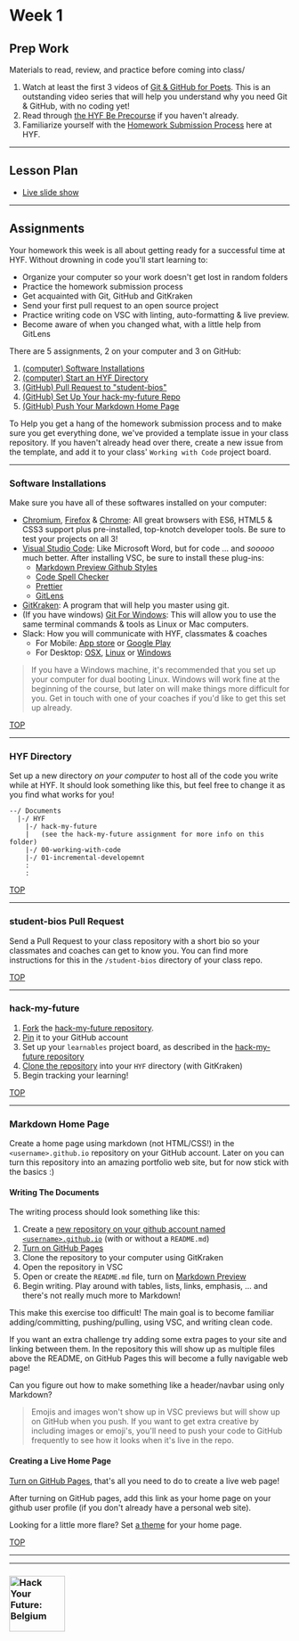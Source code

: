 # Week 1

## Prep Work

Materials to read, review, and practice before coming into class/

1. Watch at least the first 3 videos of [Git & GitHub for Poets](https://www.youtube.com/playlist?list=PLRqwX-V7Uu6ZF9C0YMKuns9sLDzK6zoiV).  This is an outstanding video series that will help you understand why you need Git & GitHub, with no coding yet!
2. Read through [the HYF Be Precourse](https://github.com/hackyourfuturebelgium/precourse) if you haven't already.
3. Familiarize yourself with the [Homework Submission Process](http://github.com/hackyourfuturebelgium/homework-submission) here at HYF.

---

## Lesson Plan

* [Live slide show](https://hackyourfuture.be/working-with-code/week-1)

---

## Assignments

Your homework this week is all about getting ready for a successful time at HYF.  Without drowning in code you'll start learning to:

* Organize your computer so your work doesn't get lost in random folders
* Practice the homework submission process
* Get acquainted with Git, GitHub and GitKraken
* Send your first pull request to an open source project
* Practice writing code on VSC with linting, auto-formatting & live preview.
* Become aware of when you changed what, with a little help from GitLens

There are 5 assignments, 2 on your computer and 3 on GitHub:

1. [(computer) Software Installations](#software-installations)
1. [(computer) Start an HYF Directory](#hyf-directory)
1. [(GitHub) Pull Request to "student-bios"](#student-bios-pull-request)
1. [(GitHub) Set Up Your hack-my-future Repo](#hack-my-future)
1. [(GitHub) Push Your Markdown Home Page](#markdown-home-page)


To Help you get a hang of the homework submission process and to make sure you get everything done, we've provided a template issue in your class repository.  If you haven't already head over there, create a new issue from the template, and add it to your class' `Working with Code` project board.

---

### Software Installations

Make sure you have all of these softwares installed on your computer:

* [Chromium](https://download-chromium.appspot.com/), [Firefox](https://www.mozilla.org/en-US/firefox/developer/) & [Chrome](https://www.google.com/chrome/): All great browsers with ES6, HTML5 & CSS3 support plus pre-installed, top-knotch developer tools. Be sure to test your projects on all 3!
* [Visual Studio Code](https://code.visualstudio.com/download): Like Microsoft Word, but for code ...  and _sooooo_ much better.  After installing VSC, be sure to install these plug-ins:
    * [Markdown Preview Github Styles](https://marketplace.visualstudio.com/items?itemName=bierner.markdown-preview-github-styles)
    * [Code Spell Checker](https://marketplace.visualstudio.com/items?itemName=streetsidesoftware.code-spell-checker)
    * [Prettier](https://marketplace.visualstudio.com/items?itemName=esbenp.prettier-vscode#overview)
    * [GitLens](https://marketplace.visualstudio.com/items?itemName=eamodio.gitlens)
* [GitKraken](https://www.gitkraken.com/download): A program that will help you master using git.
* (If you have windows) [Git For Windows](https://gitforwindows.org/): This will allow you to use the same terminal commands & tools as Linux or Mac computers.
* Slack: How you will communicate with HYF, classmates & coaches
   * For Mobile: [App store](https://itunes.apple.com/nl/app/slack/id803453959?mt=12) or [Google Play](https://play.google.com/store/apps/details?id=com.Slack&hl=nl)
   * For Desktop: [OSX](https://slack.com/downloads/osx), [Linux](https://slack.com/intl/en-be/downloads/linux) or [Windows](https://slack.com/downloads/windows)

> If you have a Windows machine, it's recommended that you set up your computer for dual booting Linux.  Windows will work fine at the beginning of the course, but later on will make things more difficult for you. Get in touch with one of your coaches if you'd like to get this set up already.

[TOP](#working-with-code--week-1-homework)

---

### HYF Directory

Set up a new directory *on your computer* to host all of the code you write while at HYF.  It should look something like this, but feel free to change it as you find what works for you!

```
--/ Documents
  |-/ HYF
    |-/ hack-my-future
    |   (see the hack-my-future assignment for more info on this folder)
    |-/ 00-working-with-code
    |-/ 01-incremental-developemnt
    :
    :
```


[TOP](#working-with-code--week-1-homework)

---

### student-bios Pull Request

Send a Pull Request to your class repository with a short bio so your classmates and coaches can get to know you.  You can find more instructions for this in the `/student-bios` directory of your class repo.


[TOP](#working-with-code--week-1-homework)

---

### hack-my-future

1. [Fork](https://help.github.com/en/github/getting-started-with-github/fork-a-repo) the [hack-my-future repository](https://github.com/HackYourFutureBelgium/hack-my-future).
1. [Pin](https://github.blog/2016-06-16-pin-repositories-to-your-github-profile/) it to your GitHub account
1. Set up your `learnables` project board, as described in the [hack-my-future repository](https://github.com/HackYourFutureBelgium/hack-my-future)
1. [Clone the repository](https://support.gitkraken.com/working-with-repositories/open-clone-init/) into your `HYF` directory (with GitKraken)
1. Begin tracking your learning!


[TOP](#working-with-code--week-1-homework)

---

### Markdown Home Page

Create a home page using markdown (not HTML/CSS!) in the `<username>.github.io` repository on your GitHub account. Later on you can turn this repository into an amazing portfolio web site, but for now stick with the basics :)

#### Writing The Documents

The writing process should look something like this:

1. Create a [new repository on your github account named `<username>.github.io`](https://guides.github.com/features/pages) (with or without a `README.md`)
1. [Turn on GitHub Pages](https://guides.github.com/features/pages)
1. Clone the repository to your computer using GitKraken
1. Open the repository in VSC
1. Open or create the `README.md` file, turn on [Markdown Preview](https://marketplace.visualstudio.com/items?itemName=dmodalek.markdown-preview-github-styles-custom)
1. Begin writing.  Play around with tables, lists, links, emphasis, ... and there's not really much more to Markdown!

This make this exercise too difficult! The main goal is to become familiar adding/committing, pushing/pulling, using VSC, and writing clean code.

If you want an extra challenge try adding some extra pages to your site and linking between them.  In the repository this will show up as multiple files above the README, on GitHub Pages this will become a fully navigable web page!

Can you figure out how to make something like a header/navbar using only Markdown?

> Emojis and images won't show up in VSC previews but will show up on GitHub when you push.  If you want to get extra creative by including images or emoji's, you'll need to push your code to GitHub frequently to see how it looks when it's live in the repo.

#### Creating a Live Home Page

[Turn on GitHub Pages](https://help.github.com/en/github/working-with-github-pages/about-github-pages), that's all you need to do to create a live web page!

After turning on GitHub pages, add this link as your home page on your github user profile (if you don't already have a personal web site).

Looking for a little more flare?  Set [a theme](https://pages.github.com/themes/) for your home page.

[TOP](#working-with-code--week-1-homework)

---
---

### <a href="https://hackyourfuture.be" target="_blank"><img src="https://user-images.githubusercontent.com/18554853/63941625-4c7c3d00-ca6c-11e9-9a76-8d5e3632fe70.jpg" width="100" height="100" alt="Hack Your Future: Belgium"></a>

